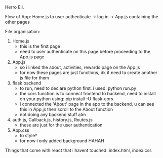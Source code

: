 Herro Eli.

Flow of App:
Home.js to user authenticate -> log in -> App.js containing the other pages

File organisation:

1. Home.js
   - this is the first page
   - need to user authenticate on this page before proceeding to the App.js page
2. App.js
   - so i linked the about, activities, rewards page on the App.js
   - for now these pages are just functions, dk if need to create another js file for them
3. flask backend
   - to run, need to declare python first. i used: python run.py
   - the cors function is to connect frontend to backend, need to install on your python using: pip install -U flask-cors
   - i connected the 'About' page in the app to the backend, u can see this in App.js then scroll to the About function
   - not doing any backend stuff atm
4. auth.js, Callback.js, history.js, Routes.js
   - these are just for the user authentication
5. App.css
   - to style?
   - for now i only added background HAHAH

Things that come with react that i havent touched:
index.html, index.css
